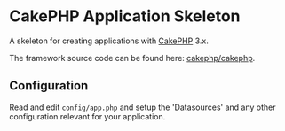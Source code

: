 # CakePHP Application Skeleton

A skeleton for creating applications with [CakePHP](http://cakephp.org) 3.x.

The framework source code can be found here: [cakephp/cakephp](https://github.com/cakephp/cakephp).

## Configuration

Read and edit `config/app.php` and setup the 'Datasources' and any other
configuration relevant for your application.
